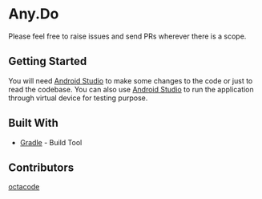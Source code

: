 # Any.Do

Please feel free to raise issues and send PRs wherever there is a scope.

## Getting Started

You will need [Android Studio](https://developer.android.com/studio/index.html) to make some changes to the code or just to read the codebase.
You can also use [Android Studio](https://developer.android.com/studio/index.html) to run the application through virtual device for testing purpose.

## Built With

* [Gradle](https://gradle.org/) - Build Tool

## Contributors
[octacode](https://github.com/octacode)

